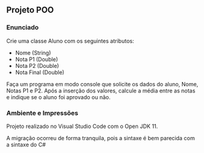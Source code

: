 ## Projeto POO

### Enunciado
Crie uma classe Aluno com os seguintes atributos:
- Nome (String)
- Nota P1 (Double)
- Nota P2 (Double)
- Nota Final (Double)

Faça um programa em modo console que solicite os dados do aluno, Nome, Notas P1 e P2. Após a inserção dos valores, calcule a média entre as notas e indique se o aluno foi aprovado ou não.

### Ambiente e Impressões

Projeto realizado no Visual Studio Code com o Open JDK 11.

A migração ocorreu de forma tranquila, pois a sintaxe é bem parecida com a sintaxe do C#



